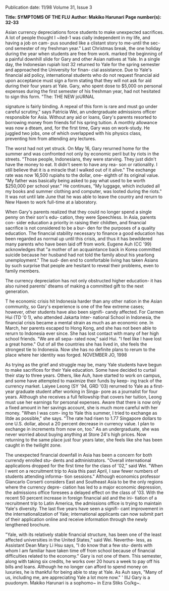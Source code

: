 Publication date: 11/98
Volume 31, Issue 3

**Title: SYMPTOMS OF THE FLU**
**Author: Makiko Harunari**
**Page number(s): 32-33**

Asian currency 
depreciations 
force students 
to make 
unexpected 
sacrifices. 
A 
lot of people thought I ~iled-1 was 
cially independent in my life, and having a job on cam-
pus sounded like a clistant story to me-until the sec-
ond semester of my freshman year." Last Christmas 
break, the one holiday during the year when students are free from 
work. marked the beginning of a painful downhill slide for Gary and 
other Asian natives at Yale. In a single day, the Indonesian rupiah lost 
32 
returned 
to Yale for the spring semester and approached the University for finan-
cial assistance. Due to Yale's financial aid policy, international students 
who do not request financial aid upon acceptance must sign a form 
stating that they will not ask for aid during their four years at Yale. 
Gary, who spent dose to $5,000 on personal expenses during the first 
semester of his freshman year, had not hesitated to sign this form. "The: 
THE NEW joURNAL 

signature is fairly binding. A repeal of this form is rare and must go 
under careful scrutiny," says Patricia Wei, an undergraduate admissions 
officer responsible for Asia. Without any aid or loans, Gary's parents 
resorted to borrowing money from friends fof his spring tuition. A 
monthly allowance was now a dteam, and, for the first time, Gary was 
on work-study. He juggled two jobs, one of which overlapped with his 
physics class, preventing him from attending any lectures. 

The worst had not yet struck. On May 16, Gary rerurned home 
for the summer and was confronted not only by economic peril but by 
riots in the streets. "Those people, Indonesians, they were starving. 
They just didn't have the money to eat. It didn't seem to have any rea-
son or rationality. I still believe that it is a miracle that I walked out of it 
alive." The exchange rate was now 16,500 rupiahs to the dollar, one-
eighth of its original value. "My father was basically being asked to pay 
what used to be worth $250,000 per school year." He continues, 
"My luggage, which included all my books and summer 
clothing and computer, was looted during the riots." It 
was not until late June that he was able to leave the 
country and rerurn to New Haven to work full-time 
at a laboratory. 

When Gary's parents realized that they could 
no longer spend a single penny on their son's edu-
cation, they were Speechless. In Asia, parents con-
sider education a priority in raising their childten, 
and financial sacrifice is not considered to be a bur-
den for the purposes of a quality education. The 
financial stability necessary to finance a good education 
has been regarded as normal up until this crisis, and thus it 
has bewildered many parents who have been laid off from 
work. Eugene Auh (CC '99) acknowledges that "a mother of an 
acquaintance back in Korea committed suicide because her husband 
had not told the family about his yearlong unemployment." The sud-
den end to comfortable living has taken Asians by such surprise that 
people are hesitant to reveal their problems, even to family members. 

The currency depreciation has not only obstructed higher education-
it has also ruined parents' dteams of making a committed gift to the 
next generation. 

T 
he economic crisis hit Indonesia harder than any other nation 
in the Asian community, so Gary's experience is one of the few 
extreme cases; however, other students have also been signifi-
candy affected. For Carmen Hui (TD '0 1), who attended Jakarta Inter-
national School in Indonesia, the financial crisis became a mental strain 
as much as an economic one. In March, her parents escaped to Hong 
Kong, and she has not been able to rerurn to Indonesia ever since. She 
has lost contact with many of her high school friends. "We are all sepa-
rated now," said Hui. "I feel like I have lost a great home." Out of all 
the countries she has lived in, she feels the strongest tie to Indonesia. 
Now she has no definite plans to rerum to the place where her identity 
was forged. 
NOVEMBER JO, 1998 

As trying as the grief and struggle may be, many Yale students have 
begun to make sacrifices for their Yale education. Some have decided to 
curtail their stay to three years. Others, like Auh, have started to work 
on campus, and some have attempted to maximize their funds by keep-
ing track of the currency market. Laiyee Leong (SY '94, GRD '03) 
rerurned to Yale as a first-year graduate student after working in Singa-
pore as a journalist for four years. Although she receives a full fellowship 
that covers her tuition, Leong must use her earnings for personal 
expenses. Aware that there is now only a fixed amount in her savings 
account, she is much more careful with her money. "When I was com-
ing to Yale this summer, I tried to exchange as litde as possible," she 
says. "The rate had risen to 1.77 Singapore dollars to one U.S. dollar, 
about a 20 percent decrease in currency value. I plan to exchange in 
increments from now on, too." As an undergraduate, she was never 
worried about buying anything at Store 24's high prices. Now 
returning to the same place just four years later, she feels 
like she has been caught in the twilight zone. 

The unexpected financial downfall in Asia has 
been a concern for both currendy enrolled stu-
dents and adtninistrators. "Overall international 
applications dropped for the first time for the 
class of '02," said Wei. "When I went on a 
recruitment trip to Asia this past April, I saw 
fewer numbers of students attending informa-
tion sessions." Although economics professor 
Giancarlo Corserti considers East and Southeast 
Asia to be the only regions where the currency depre-
ciation has led to a major economic depression, the 
admissions office foresees a delayed effect on the class of '03. 
With the recent 50 percent increase in foreign financial aid and the ini-
tiation of a recruitment trip to Latin America, the admissions office is 
trying to maintain Yale's diversity. The last five years have seen a signifi-
cant improvement in the internationalization of Yale; international 
applicants can now submit part of their application online and receive 
information through the newly lengthened brochure. 

"Yale, with its relatively stable financial structure, has been one of 
the least affected universities in the United States," said Wei. Neverthe-
less, as Assistant Dean Mary Li Hsu says, "I do know that a few stu-
dents with whom I am familiar have taken time off from school because 
of financial difficulties related to the economy." Gary is not one of 
them. This semester, along with taking six credits, he works over 20 
hours a week to pay off his bills and loans. Although he no longer can 
afford to spend money on luxuries, he is thankful for being able to stay 
at Yale. As Auh says, "Many of us, including me, are appreciating Yale a 
lot more now." 
' 
IIIJ 
Gary is a puudonym. 
Makiko Harunari is a sophomo~ in Ezra Stiks Co/kg~.